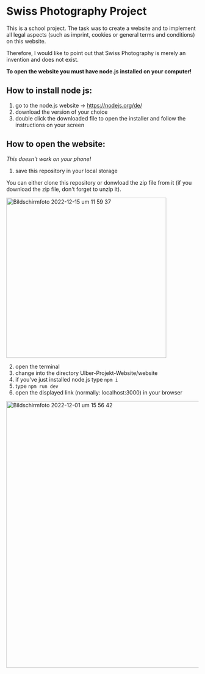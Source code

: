# Swiss Photography Project
This is a school project. The task was to create a website and to implement all legal aspects (such as imprint, cookies or general terms and conditions) on this website.

Therefore, I would like to point out that Swiss Photography is merely an invention and does not exist.

**To open the website you must have node.js installed on your computer!**

## How to install node js:
1. go to the node.js website -> https://nodejs.org/de/ 
2. download the version of your choice
3. double click the downloaded file to open the installer and follow the instructions on your screen

## How to open the website:
_This doesn't work on your phone!_

1. save this repository in your local storage

You can either clone this repository or donwload the zip file from it (if you download the zip file, don't forget to unzip it).

<img width="419" alt="Bildschirmfoto 2022-12-15 um 11 59 37" src="https://user-images.githubusercontent.com/112116868/207842761-5b46e530-5380-4f8e-b186-4a579d87e19a.png">


2. open the terminal
3. change into the directory Ulber-Projekt-Website/website
4. if you've just installed node.js type ```npm i```
5. type ```npm run dev```
6. open the displayed link (normally: localhost:3000) in your browser
<img width="698" alt="Bildschirmfoto 2022-12-01 um 15 56 42" src="https://user-images.githubusercontent.com/112116868/205085488-b1772211-8e79-4b80-9dd5-3cfdd81bb978.png">
